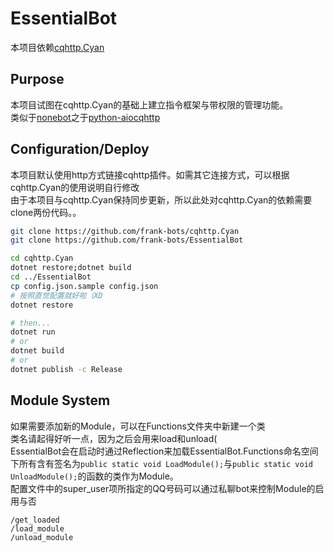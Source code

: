 # EssentialBot

本项目依赖[cqhttp.Cyan](/frank-bots/cqhttp.Cyan)

## Purpose

本项目试图在cqhttp.Cyan的基础上建立指令框架与带权限的管理功能。  
类似于[nonebot](/richardchien/nonebot)之于[python-aiocqhttp](/richardchien/python-aiocqhttp)

## Configuration/Deploy

本项目默认使用http方式链接cqhttp插件。如需其它连接方式，可以根据cqhttp.Cyan的使用说明自行修改  
由于本项目与cqhttp.Cyan保持同步更新，所以此处对cqhttp.Cyan的依赖需要clone两份代码。。  
```sh
git clone https://github.com/frank-bots/cqhttp.Cyan
git clone https://github.com/frank-bots/EssentialBot

cd cqhttp.Cyan
dotnet restore;dotnet build
cd ../EssentialBot
cp config.json.sample config.json
# 按照直觉配置就好啦（XD
dotnet restore

# then...
dotnet run
# or
dotnet build
# or
dotnet publish -c Release
```

## Module System

如果需要添加新的Module，可以在Functions文件夹中新建一个类  
类名请起得好听一点，因为之后会用来load和unload(  
EssentialBot会在启动时通过Reflection来加载EssentialBot.Functions命名空间下所有含有签名为`public static void LoadModule();`与`public static void UnloadModule();`的函数的类作为Module。  
配置文件中的super_user项所指定的QQ号码可以通过私聊bot来控制Module的启用与否
```
/get_loaded
/load_module
/unload_module
```
